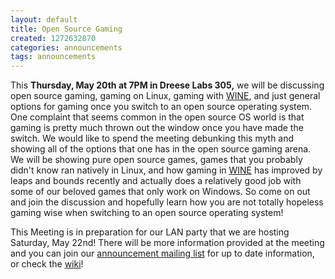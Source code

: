 ```yaml
---
layout: default
title: Open Source Gaming
created: 1272632870
categories: announcements
tags: announcements
---
```

This **Thursday, May 20th at 7PM in Dreese Labs 305,** we will be discussing open source gaming, gaming on Linux, gaming with [WINE](http://www.winehq.org/about/), and just general options for gaming once you switch to an open source operating system. One complaint that seems common in the open source OS world is that gaming is pretty much thrown out the window once you have made the switch. We would like to spend the meeting debunking this myth and showing all of the options that one has in the open source gaming arena. We will be showing pure open source games, games that you probably didn't know ran natively in Linux, and how gaming in [WINE](http://www.winehq.org/about/) has improved by leaps and bounds recently and actually does a relatively good job with some of our beloved games that only work on Windows. So come on out and join the discussion and hopefully learn how you are not totally hopeless gaming wise when switching to an open source operating system!

This Meeting is in preparation for our LAN party that we are hosting Saturday, May 22nd! There will be more information provided at the meeting and you can join our [announcement mailing list](http://mail.cse.ohio-state.edu/mailman/listinfo/opensource-announce) for up to date information, or check the [wiki](/lan)!
